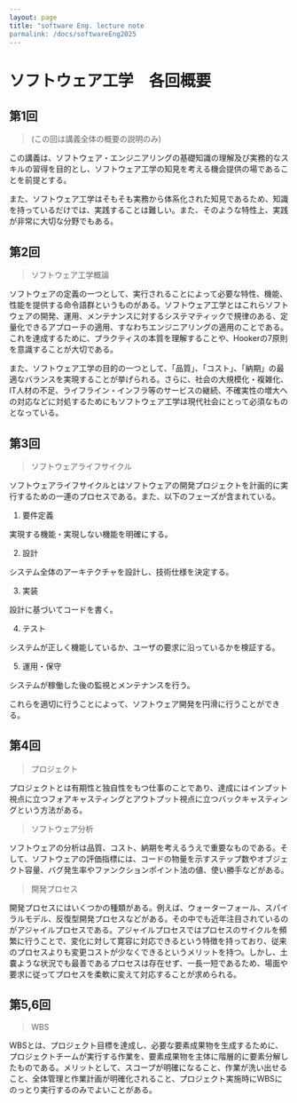 ```yaml
---
layout: page
title: "software Eng. lecture note
parmalink: /docs/softwareEng2025
---
```


# ソフトウェア工学　各回概要


## 第1回
>(この回は講義全体の概要の説明のみ)

この講義は、ソフトウェア・エンジニアリングの基礎知識の理解及び実務的なスキルの習得を目的とし、ソフトウェア工学の知見を考える機会提供の場であることを前提とする。

また、ソフトウェア工学はそもそも実務から体系化された知見であるため、知識を持っているだけでは、実践することは難しい。また、そのような特性上、実践が非常に大切な分野でもある。

## 第2回
>ソフトウェア工学概論

ソフトウェアの定義の一つとして、実行されることによって必要な特性、機能、性能を提供する命令語群というものがある。ソフトウェア工学とはこれらソフトウェアの開発、運用、メンテナンスに対するシステマティックで規律のある、定量化できるアプローチの適用、すなわちエンジニアリングの適用のことである。
これを達成するために、プラクティスの本質を理解することや、Hookerの7原則を意識することが大切である。

また、ソフトウェア工学の目的の一つとして、「品質」、「コスト」、「納期」の最適なバランスを実現することが挙げられる。さらに、社会の大規模化・複雑化、IT人材の不足、ライフライン・インフラ等のサービスの継続、不確実性の増大への対応などに対処するためにもソフトウェア工学は現代社会にとって必須なものとなっている。


## 第3回
>ソフトウェアライフサイクル

ソフトウェアライフサイクルとはソフトウェアの開発プロジェクトを計画的に実行するための一連のプロセスである。また、以下のフェーズが含まれている。

1. 要件定義

実現する機能・実現しない機能を明確にする。

2. 設計

システム全体のアーキテクチャを設計し、技術仕様を決定する。

3. 実装

設計に基づいてコードを書く。


4. テスト

システムが正しく機能しているか、ユーザの要求に沿っているかを検証する。


5. 運用・保守

システムが稼働した後の監視とメンテナンスを行う。

これらを適切に行うことによって、ソフトウェア開発を円滑に行うことができる。

## 第4回

>プロジェクト

プロジェクトとは有期性と独自性をもつ仕事のことであり、達成にはインプット視点に立つフォアキャスティングとアウトプット視点に立つバックキャスティングという方法がある。

>ソフトウェア分析

ソフトウェアの分析は品質、コスト、納期を考えるうえで重要なものである。そして、ソフトウェアの評価指標には、コードの物量を示すステップ数やオブジェクト容量、バグ発生率やファンクションポイント法の値、使い勝手などがある。

>開発プロセス

開発プロセスにはいくつかの種類がある。例えば、ウォーターフォール、スパイラルモデル、反復型開発プロセスなどがある。その中でも近年注目されているのがアジャイルプロセスである。アジャイルプロセスではプロセスのサイクルを頻繁に行うことで、変化に対して寛容に対応できるという特徴を持っており、従来のプロセスよりも変更コストが少なくできるというメリットを持つ。しかし、土嚢ような状況でも最善であるプロセスは存在せず、一長一短であるため、場面や要求に従ってプロセスを柔軟に変えて対応することが求められる。

## 第5,6回

>WBS

WBSとは、プロジェクト目標を達成し、必要な要素成果物を生成するために、プロジェクトチームが実行する作業を、要素成果物を主体に階層的に要素分解したものである。メリットとして、スコープが明確になること、作業が洗い出せること、全体管理と作業計画が明確化されること、プロジェクト実施時にWBSにのっとり実行するのみでよいことがある。

